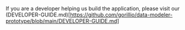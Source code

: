 
If you are a developer helping us build the application, please visit our (DEVELOPER-GUIDE.md)[https://github.com/gorillio/data-modeler-prototype/blob/main/DEVELOPER-GUIDE.md]
